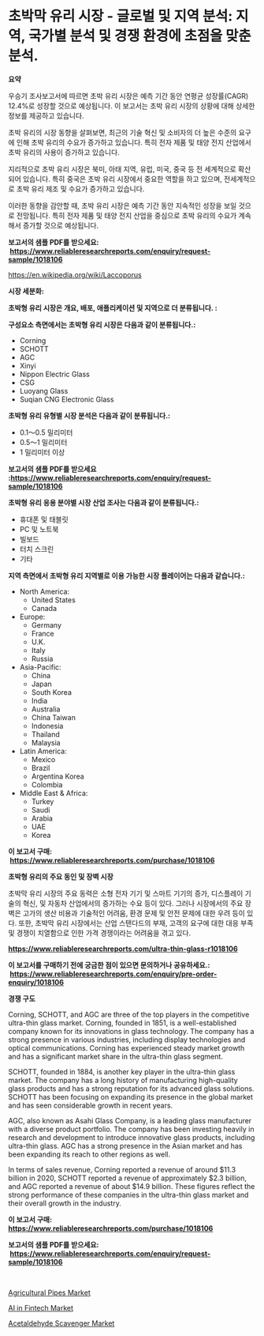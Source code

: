 <p><h1>초박막 유리 시장 - 글로벌 및 지역 분석: 지역, 국가별 분석 및 경쟁 환경에 초점을 맞춘분석.</h1></p><p><strong>요약</strong></p>
<p><p>우승기 조사보고서에 따르면 초박 유리 시장은 예측 기간 동안 연평균 성장률(CAGR) 12.4%로 성장할 것으로 예상됩니다. 이 보고서는 초박 유리 시장의 상황에 대해 상세한 정보를 제공하고 있습니다.</p><p>초박 유리의 시장 동향을 살펴보면, 최근의 기술 혁신 및 소비자의 더 높은 수준의 요구에 인해 초박 유리의 수요가 증가하고 있습니다. 특히 전자 제품 및 태양 전지 산업에서 초박 유리의 사용이 증가하고 있습니다.</p><p>지리적으로 초박 유리 시장은 북미, 아태 지역, 유럽, 미국, 중국 등 전 세계적으로 확산되어 있습니다. 특히 중국은 초박 유리 시장에서 중요한 역할을 하고 있으며, 전세계적으로 초박 유리 제조 및 수요가 증가하고 있습니다.</p><p>이러한 동향을 감안할 때, 초박 유리 시장은 예측 기간 동안 지속적인 성장을 보일 것으로 전망됩니다. 특히 전자 제품 및 태양 전지 산업을 중심으로 초박 유리의 수요가 계속해서 증가할 것으로 예상됩니다.</p></p>
<p><strong>보고서의 샘플 PDF를 받으세요: &nbsp;<a href="https://www.reliableresearchreports.com/enquiry/request-sample/1018106">https://www.reliableresearchreports.com/enquiry/request-sample/1018106</a></strong></p>
<p><a href="https://en.wikipedia.org/wiki/Laccoporus">https://en.wikipedia.org/wiki/Laccoporus</a></p>
<p><strong>시장 세분화:</strong></p>
<p><strong> 초박형 유리 시장은 개요, 배포, 애플리케이션 및 지역으로 더 분류됩니다. :</strong></p>
<p><strong>구성요소 측면에서는 초박형 유리 시장은 다음과 같이 분류됩니다.:</strong></p>
<p><ul><li>Corning</li><li>SCHOTT</li><li>AGC</li><li>Xinyi</li><li>Nippon Electric Glass</li><li>CSG</li><li>Luoyang Glass</li><li>Suqian CNG Electronic Glass</li></ul></p>
<p><strong> 초박형 유리 유형별 시장 분석은 다음과 같이 분류됩니다.:</strong></p>
<p><ul><li>0.1～0.5 밀리미터</li><li>0.5～1 밀리미터</li><li>1 밀리미터 이상</li></ul></p>
<p><strong>보고서의 샘플 PDF를 받으세요 :<a href="https://www.reliableresearchreports.com/enquiry/request-sample/1018106">https://www.reliableresearchreports.com/enquiry/request-sample/1018106</a></strong></p>
<p><strong> 초박형 유리 응용 분야별 시장 산업 조사는 다음과 같이 분류됩니다.:</strong></p>
<p><ul><li>휴대폰 및 태블릿</li><li>PC 및 노트북</li><li>빌보드</li><li>터치 스크린</li><li>기타</li></ul></p>
<p><strong>지역 측면에서 초박형 유리 지역별로 이용 가능한 시장 플레이어는 다음과 같습니다.:</strong></p>
<p><ul>
    <li>
        North America:
        <ul>
            <li>United States</li>
            <li>Canada</li>
        </ul>
    </li>
    <li>
        Europe:
        <ul>
            <li>Germany</li>
            <li>France</li>
            <li>U.K.</li>
            <li>Italy</li>
            <li>Russia</li>
        </ul>
    </li>
    <li>
        Asia-Pacific:
        <ul>
            <li>China</li>
            <li>Japan</li>
            <li>South Korea</li>
            <li>India</li>
            <li>Australia</li>
            <li>China Taiwan</li>
            <li>Indonesia</li>
            <li>Thailand</li>
            <li>Malaysia</li>
        </ul>
    </li>
    <li>
        Latin America:
        <ul>
            <li>Mexico</li>
            <li>Brazil</li>
            <li>Argentina Korea</li>
            <li>Colombia</li>
        </ul>
    </li>
    <li>
        Middle East & Africa:
        <ul>
            <li>Turkey</li>
            <li>Saudi</li>
            <li>Arabia</li>
            <li>UAE</li>
            <li>Korea</li>
        </ul>
    </li>
    </ul></p>
<p><strong>이 보고서 구매: &nbsp;<a href="https://www.reliableresearchreports.com/purchase/1018106">https://www.reliableresearchreports.com/purchase/1018106</a></strong></p>
<p><strong>초박형 유리의 주요 동인 및 장벽 시장</strong></p>
<p><p>초박막 유리 시장의 주요 동력은 소형 전자 기기 및 스마트 기기의 증가, 디스플레이 기술의 혁신, 및 자동차 산업에서의 증가하는 수요 등이 있다. 그러나 시장에서의 주요 장벽은 고가의 생산 비용과 기술적인 어려움, 환경 문제 및 안전 문제에 대한 우려 등이 있다. 또한, 초박막 유리 시장에서는 산업 스탠다드의 부재, 고객의 요구에 대한 대응 부족 및 경쟁이 치열함으로 인한 가격 경쟁이라는 어려움을 겪고 있다.</p></p>
<p><strong><a href="https://www.reliableresearchreports.com/ultra-thin-glass-r1018106">https://www.reliableresearchreports.com/ultra-thin-glass-r1018106</a></strong></p>
<p><strong>이 보고서를 구매하기 전에 궁금한 점이 있으면 문의하거나 공유하세요.: &nbsp;<a href="https://www.reliableresearchreports.com/enquiry/pre-order-enquiry/1018106">https://www.reliableresearchreports.com/enquiry/pre-order-enquiry/1018106</a></strong></p>
<p><strong>경쟁 구도</strong></p>
<p><p>Corning, SCHOTT, and AGC are three of the top players in the competitive ultra-thin glass market. Corning, founded in 1851, is a well-established company known for its innovations in glass technology. The company has a strong presence in various industries, including display technologies and optical communications. Corning has experienced steady market growth and has a significant market share in the ultra-thin glass segment.</p><p>SCHOTT, founded in 1884, is another key player in the ultra-thin glass market. The company has a long history of manufacturing high-quality glass products and has a strong reputation for its advanced glass solutions. SCHOTT has been focusing on expanding its presence in the global market and has seen considerable growth in recent years.</p><p>AGC, also known as Asahi Glass Company, is a leading glass manufacturer with a diverse product portfolio. The company has been investing heavily in research and development to introduce innovative glass products, including ultra-thin glass. AGC has a strong presence in the Asian market and has been expanding its reach to other regions as well.</p><p>In terms of sales revenue, Corning reported a revenue of around $11.3 billion in 2020, SCHOTT reported a revenue of approximately $2.3 billion, and AGC reported a revenue of about $14.9 billion. These figures reflect the strong performance of these companies in the ultra-thin glass market and their overall growth in the industry.</p></p>
<p><strong>이 보고서 구매: &nbsp; <a href="https://www.reliableresearchreports.com/purchase/1018106">https://www.reliableresearchreports.com/purchase/1018106</a></strong></p>
<p><strong>보고서의 샘플 PDF를 받으세요: &nbsp;<a href="https://www.reliableresearchreports.com/enquiry/request-sample/1018106">https://www.reliableresearchreports.com/enquiry/request-sample/1018106</a></strong><strong></strong></p>
<p>&nbsp;</p>
<p><p><a href="https://github.com/YashRP12/Market-Research-Report-List-5/blob/main/agricultural-pipes-market.md">Agricultural Pipes Market</a></p><p><a href="https://issuu.com/reportprime-2/docs/ai-in-fintech-market-size-2030.pptx">AI in Fintech Market</a></p><p><a href="https://github.com/xvyfpyhu18/Market-Research-Report-List-1/blob/main/acetaldehyde-scavenger-market.md">Acetaldehyde Scavenger Market</a></p></p>